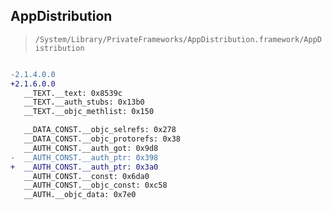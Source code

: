 ## AppDistribution

> `/System/Library/PrivateFrameworks/AppDistribution.framework/AppDistribution`

```diff

-2.1.4.0.0
+2.1.6.0.0
   __TEXT.__text: 0x8539c
   __TEXT.__auth_stubs: 0x13b0
   __TEXT.__objc_methlist: 0x150

   __DATA_CONST.__objc_selrefs: 0x278
   __DATA_CONST.__objc_protorefs: 0x38
   __AUTH_CONST.__auth_got: 0x9d8
-  __AUTH_CONST.__auth_ptr: 0x398
+  __AUTH_CONST.__auth_ptr: 0x3a0
   __AUTH_CONST.__const: 0x6da0
   __AUTH_CONST.__objc_const: 0xc58
   __AUTH.__objc_data: 0x7e0

```
